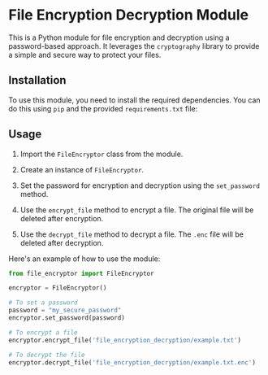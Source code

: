 # File Encryption Decryption Module

This is a Python module for file encryption and decryption using a password-based approach. It leverages the `cryptography` library to provide a simple and secure way to protect your files.

## Installation

To use this module, you need to install the required dependencies. You can do this using `pip` and the provided `requirements.txt` file:


## Usage

1. Import the `FileEncryptor` class from the module.

2. Create an instance of `FileEncryptor`.

3. Set the password for encryption and decryption using the `set_password` method.

4. Use the `encrypt_file` method to encrypt a file. The original file will be deleted after encryption.

5. Use the `decrypt_file` method to decrypt a file. The `.enc` file will be deleted after decryption.

Here's an example of how to use the module:

```python
from file_encryptor import FileEncryptor

encryptor = FileEncryptor()

# To set a password
password = "my_secure_password"
encryptor.set_password(password)

# To encrypt a file
encryptor.encrypt_file('file_encryption_decryption/example.txt')

# To decrypt the file
encryptor.decrypt_file('file_encryption_decryption/example.txt.enc')